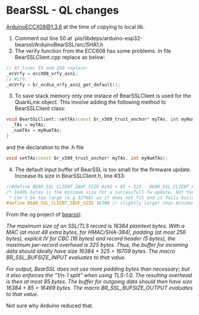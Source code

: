 # BearSSL - QL changes
ArduinoECCX08@1.3.6 at the time of copying to local lib.  

1. Comment out line 50 at .pio/libdeps/arduino-esp32-bearssl/ArduinoBearSSL/src/SHA1.h
2. The verify function from the ECC608 has some problems. In file BearSSLClient.cpp replace as below:
```c++
// At lines 55 and 260 replace:
_ecVrfy = eccX08_vrfy_asn1;
// With:
_ecVrfy = br_ecdsa_vrfy_asn1_get_default(); 
```
3. To save stack memory only one instace of BearSSLClient is used for the QuarkLink object. This involve adding the following method to BearSSLClient class:
```c++
void BearSSLClient::setTAs(const br_x509_trust_anchor* myTAs, int myNumTAs) {
  _TAs = myTAs;
  _numTAs = myNumTAs;
}
```
and the declaration to the .h file
```c++
void setTAs(const br_x509_trust_anchor* myTAs, int myNumTAs);
```
4. The default input buffer of BearSSL is too small for the firmware update. Increase its size in BearSSLClient.h, line #33:
```c++
//#define BEAR_SSL_CLIENT_IBUF_SIZE 8192 + 85 + 325 - BEAR_SSL_CLIENT_OBUF_SIZE
/* 16405 bytes is the minimum size for a successfull fw update. Not tested with different firmwares, so it may vary?
 * Can't be too large (e.g 32768) as it does not fit and it fails build */
#define BEAR_SSL_CLIENT_IBUF_SIZE 16709 // slightly larger than minimum to be on the safe side
```

From the og project of [bearssl](https://www.bearssl.org/api1.html):

<i>The maximum size of an SSL/TLS record is 16384 plaintext bytes. With a MAC (at most 48 extra bytes, for HMAC/SHA-384), padding (at most 256 bytes), explicit IV for CBC (16 bytes) and record header (5 bytes), the maximum per-record overhead is 325 bytes. Thus, the buffer for incoming data should ideally have size 16384 + 325 = 16709 bytes. The macro BR_SSL_BUFSIZE_INPUT evaluates to that value.

For output, BearSSL does not use more padding bytes than necessary; but it also enforces the “1/n-1 split” when using TLS-1.0. The resulting overhead is then at most 85 bytes. The buffer for outgoing data should then have size 16384 + 85 = 16469 bytes. The macro BR_SSL_BUFSIZE_OUTPUT evaluates to that value.</i>

Not sure why Arduino reduced that.